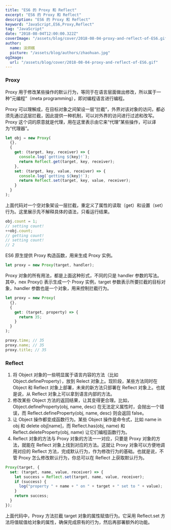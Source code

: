 ```yaml
---
title: "ES6 的 Proxy 和 Reflect"
excerpt: "ES6 的 Proxy 和 Reflect"
description: "ES6 的 Proxy 和 Reflect"
keyword: "JavaScript,ES6,Proxy,Reflect"
tag: "JavaScript"
date: "2018-08-04T12:00:00.322Z"
coverImage: "/assets/blog/cover/2018-08-04-proxy-and-reflect-of-ES6.gif"
author:
  name: 淡烘糕
  picture: "/assets/blog/authors/zhaohuan.jpg"
ogImage:
  url: "/assets/blog/cover/2018-08-04-proxy-and-reflect-of-ES6.gif"
---
```


### Proxy

Proxy 用于修改某些操作的默认行为，等同于在语言层面做出修改，所以属于一种“元编程”（meta programming），即对编程语言进行编程。

Proxy 可以理解成，在目标对象之间架设一层“拦截”，外界对该对象的访问，都必须先通过这层拦截，因此提供一种机制，可以对外界的访问进行过滤和改写。 Proxy 这个词的原意就是代理，用在这里表示由它来“代理”某些操作，可以译为“代理器”。

```js
let obj = new Proxy(
  {},
  {
    get: (target, key, receiver) => {
      console.log(`getting ${key}!`);
      return Reflect.get(target, key, receiver);
    },
    set: (target, key, value, receiver) => {
      console.log(`getting ${key}!`);
      return Reflect.set(target, key, value, receiver);
    }
  }
);
```

上面代码对一个空对象架设一层拦截，重定义了属性的读取（get）和设置（set）行为。这里展示先不解释具体的语法，只看运行结果。

```js
obj.count = 1;
// setting count!
++obj.count;
// getting count!
// setting count!
// 2
```

ES6 原生提供 Proxy 构造函数，用来生成 Proxy 实例。

```js
let proxy = new Proxy(target, handler);
```

Proxy 对象的所有用法，都是上面这种形式，不同的只是 handler 参数的写法。其中，nex Proxy() 表示生成一个 Proxy 实例，target 参数表示所要拦截的目标对象，handler 参数也是一个对象，用来控制拦截行为。

```js
let proxy = new Proxy(
  {},
  {
    get: (target, property) => {
      return 35;
    }
  }
);

proxy.time; // 35
proxy.name; // 35
proxy.title; // 35
```

### Reflect

1. 将 Object 对象的一些明显属于语言内容的方法（比如 Object.defineProperty），放到 Relect 对象上。现阶段，某些方法同时在 Object 和 Reflect 对象上部署，未来的新方法只部署在 Reflect 对象上。也就是说，从 Reflect 对象上可以拿到语言内部的方法。
2. 修改某些 Object 方法的返回结果，让其变得更合理。比如，Object.defineProperty(obj, name, desc) 在无法定义属性时，会抛出一个错误，而 Reflect.defineProperty(obj, name, desc) 则会返回 false。
3. 让 Object 操作都变成函数行为。某些 Object 操作是命令式，比如 name in obj 和 delete obj[name]，而 Reflect.has(obj, name) 和 Reflect.deleteProperty(obj, name) 让它们编程函数行为。
4. Reflect 对象的方法与 Proxy 对象的方法一一对应，只要是 Proxy 对象的方法，就能在 Reflect 对象上找到对应的方法。这就让 Proxy 对象可以方便地调用对应的 Reflect 方法，完成默认行为，作为修改行为的基础。也就是说，不管 Proxy 怎么修改默认行为，你总可以在 Reflect 上获取默认行为。

```js
Proxy(target, {
  set: (target, name, value, receiver) => {
    let success = Reflect.set(target, name, value, receiver);
    if (success) {
      log("property " + name + " on " + target + " set to " + value);
    }
    return success;
  }
});
```

上面代码中，Proxy 方法拦截 target 对象的属性赋值行为。它采用 Reflect.set 方法将值赋值给对象的属性，确保完成原有的行为，然后再部署额外的功能。
